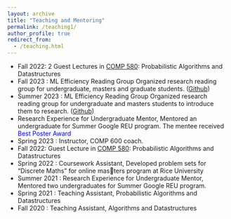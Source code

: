 ```yaml
---
layout: archive
title: "Teaching and Mentoring"
permalink: /teaching1/
author_profile: true
redirect_from:
  - /teaching.html
---
```


* Fall 2022: 2 Guest Lectures in [COMP 580](https://www.cs.rice.edu/~as143/COMP480_580_Fall24/index.html): Probabilistic Algorithms and Datastructures
* Fall 2023 : ML Efficiency Reading Group Organized research reading group for undergraduate,
masters and graduate students. ([Github](https://github.com/apd10/RG-Fall-23))
* Summer 2023 : ML Efficiency Reading Group Organized research reading group for undergraduate
and masters students to introduce them to research. ([Github](https://github.com/apd10/summer2023readinggroup))
* Research Experience for Undergraduate Mentor, Mentored an undergraduate for Summer Google REU program. The mentee received <span style="color:blue">Best Poster Award</span>
* Spring 2023 : Instructor, COMP 600 coach.
* Fall 2022: Guest Lecture in [COMP 580](https://www.cs.rice.edu/~as143/COMP480_580_Fall24/index.html): Probabilistic Algorithms and Datastructures
* Spring 2022 : Coursework Assistant, Developed problem sets for “Discrete Maths” for online masters program at Rice University
* Summer 2021 : Research Experience for Undergraduate Mentor, Mentored two undergraduates
for Summer Google REU program.
* Spring 2021 : Teaching Assistant, Probabilistic Algorithms and Datastructures
* Fall 2020 : Teaching Assistant, Algorithms and Datastructures

